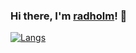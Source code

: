 ### Hi there, I'm [radholm](https://github.com/radholm)! :wave:

[![Langs](https://github-readme-stats.vercel.app/api/top-langs/?username=radholm&layout=compact&theme=nord)](https://github.com/anuraghazra/github-readme-stats)
